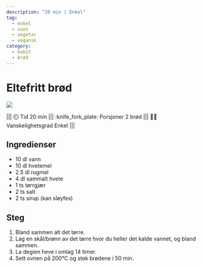 ```yaml
---
description: "20 min | Enkel"
tag:
  - enkel
  - sunn
  - vegetar
  - vegansk
category:
  - bakst
  - brød
---
```


# Eltefritt brød

![](/static/eltefritt-brod/eltefritt-brod.webp)

<!-- dprint-ignore-start -->
||| :timer_clock: Tid
20 min
||| :knife_fork_plate: Porsjoner
2 brød
||| :cook: Vanskelighetsgrad
Enkel
|||
<!-- dprint-ignore-end -->

## Ingredienser

- 10 dl vann
- 10 dl hvetemel
- 2.5 dl rugmel
- 4 dl sammalt hvete
- 1 ts tørrgjær
- 2 ts salt
- 2 ts sirup (kan sløyfes)

## Steg

1. Bland sammen alt det tørre.
2. Lag en skål/brønn av det tørre hvor du heller det kalde vannet, og bland sammen.
3. La degien heve i omlag 14 timer.
4. Sett ovnen på 200°C og stek brødene i 50 min.
